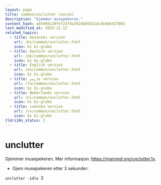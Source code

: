 ```yaml
---
layout: page
title: common/unclutter (norsk)
description: "Gjemmer musepekeren."
content_hash: a6549dc20fef2374a7024b05431dc4b4b6437865
last_modified_at: 2023-11-12
related_topics:
  - title: bosanski version
    url: /bs/common/unclutter.html
    icon: bi bi-globe
  - title: Deutsch version
    url: /de/common/unclutter.html
    icon: bi bi-globe
  - title: English version
    url: /en/common/unclutter.html
    icon: bi bi-globe
  - title: فارسی version
    url: /fa/common/unclutter.html
    icon: bi bi-globe
  - title: Nederlands version
    url: /nl/common/unclutter.html
    icon: bi bi-globe
  - title: svenska version
    url: /sv/common/unclutter.html
    icon: bi bi-globe
tldri18n_status: 2
---
```

# unclutter

Gjemmer musepekeren.
Mer informasjon: <https://manned.org/unclutter.1x>.

- Gjem musepekeren etter 3 sekunder:

`unclutter -idle `<span class="tldr-var badge badge-pill bg-dark-lm bg-white-dm text-white-lm text-dark-dm font-weight-bold">3</span>
